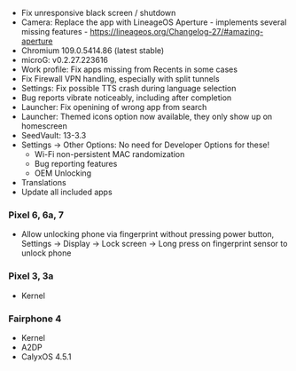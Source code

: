 * Fix unresponsive black screen / shutdown
* Camera: Replace the app with LineageOS Aperture - implements several missing features - https://lineageos.org/Changelog-27/#amazing-aperture
* Chromium 109.0.5414.86 (latest stable)
* microG: v0.2.27.223616
* Work profile: Fix apps missing from Recents in some cases
* Fix Firewall VPN handling, especially with split tunnels
* Settings: Fix possible TTS crash during language selection
* Bug reports vibrate noticeably, including after completion
* Launcher: Fix openining of wrong app from search
* Launcher: Themed icons option now available, they only show up on homescreen
* SeedVault: 13-3.3
* Settings -> Other Options: No need for Developer Options for these!
  * Wi-Fi non-persistent MAC randomization
  * Bug reporting features
  * OEM Unlocking
* Translations
* Update all included apps

### Pixel 6, 6a, 7
* Allow unlocking phone via fingerprint without pressing power button,
  Settings -> Display -> Lock screen -> Long press on fingerprint sensor to unlock phone

### Pixel 3, 3a
* Kernel

### Fairphone 4
* Kernel
* A2DP
* CalyxOS 4.5.1
